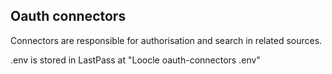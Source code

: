 ## Oauth connectors

Connectors are responsible for authorisation and search in related sources.

.env is stored in LastPass at "Loocle oauth-connectors .env"
